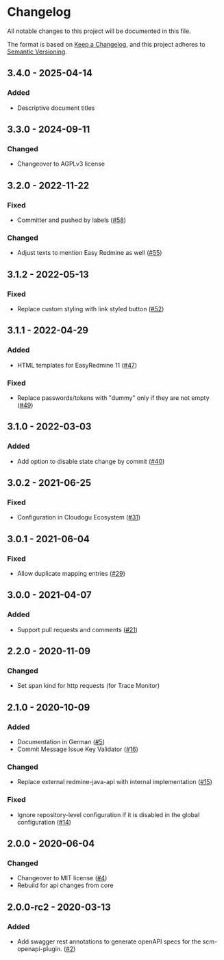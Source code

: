 # Changelog
All notable changes to this project will be documented in this file.

The format is based on [Keep a Changelog](https://keepachangelog.com/en/1.0.0/),
and this project adheres to [Semantic Versioning](https://semver.org/spec/v2.0.0.html).

## 3.4.0 - 2025-04-14
### Added
- Descriptive document titles

## 3.3.0 - 2024-09-11
### Changed
- Changeover to AGPLv3 license

## 3.2.0 - 2022-11-22
### Fixed
- Committer and pushed by labels ([#58](https://github.com/scm-manager/scm-redmine-plugin/pull/58))

### Changed
- Adjust texts to mention Easy Redmine as well ([#55](https://github.com/scm-manager/scm-redmine-plugin/pull/55))

## 3.1.2 - 2022-05-13
### Fixed
- Replace custom styling with link styled button ([#52](https://github.com/scm-manager/scm-redmine-plugin/pull/52))

## 3.1.1 - 2022-04-29
### Added
- HTML templates for EasyRedmine 11 ([#47](https://github.com/scm-manager/scm-redmine-plugin/pull/47))

### Fixed
- Replace passwords/tokens with "dummy" only if they are not empty ([#49](https://github.com/scm-manager/scm-redmine-plugin/pull/49))

## 3.1.0 - 2022-03-03
### Added
- Add option to disable state change by commit ([#40](https://github.com/scm-manager/scm-redmine-plugin/pull/40))

## 3.0.2 - 2021-06-25
### Fixed
- Configuration in Cloudogu Ecosystem ([#31](https://github.com/scm-manager/scm-redmine-plugin/pull/31))

## 3.0.1 - 2021-06-04
### Fixed
- Allow duplicate mapping entries ([#29](https://github.com/scm-manager/scm-redmine-plugin/pull/29))

## 3.0.0 - 2021-04-07
### Added
- Support pull requests and comments ([#21](https://github.com/scm-manager/scm-redmine-plugin/pull/21))

## 2.2.0 - 2020-11-09
### Changed
- Set span kind for http requests (for Trace Monitor)

## 2.1.0 - 2020-10-09
### Added
- Documentation in German ([#5](https://github.com/scm-manager/scm-redmine-plugin/pull/5))
- Commit Message Issue Key Validator ([#16](https://github.com/scm-manager/scm-redmine-plugin/pull/16))

### Changed
- Replace external redmine-java-api with internal implementation ([#15](https://github.com/scm-manager/scm-redmine-plugin/pull/15))

### Fixed
- Ignore repository-level configuration if it is disabled in the global configuration ([#14](https://github.com/scm-manager/scm-redmine-plugin/pull/14))

## 2.0.0 - 2020-06-04
### Changed
- Changeover to MIT license ([#4](https://github.com/scm-manager/scm-redmine-plugin/pull/4))
- Rebuild for api changes from core

## 2.0.0-rc2 - 2020-03-13
### Added
- Add swagger rest annotations to generate openAPI specs for the scm-openapi-plugin. ([#2](https://github.com/scm-manager/scm-redmine-plugin/pull/2))

[2.0.0]: https://github.com/scm-manager/scm-redmine-plugin/releases/tag/2.0.0
[2.0.0-rc2]: https://github.com/scm-manager/scm-redmine-plugin/releases/tag/2.0.0-rc2
